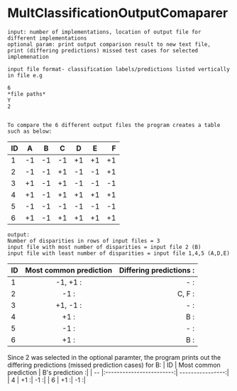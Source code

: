 MultClassificationOutputComaparer
=================================



	input: number of implementations, location of output file for different implementations 
	optional param: print output comparison result to new text file, 
	print (differing predictions) missed test cases for selected implemenation

	input file format- classification labels/predictions listed vertically in file e.g
	
	6
	*file paths*
	Y
	2
	
	
	To compare the 6 different output files the program creates a table such as below:
	
| ID |  A  |  B  |  C  |  D  |  E  |  F  |
| -- |:---:|:---:|:---:|:---:|:---:| ---:|
|  1 |  -1 |  -1 |  -1 |  +1 |  +1 |  +1 |
|  2 |  -1 |  -1 |  +1 |  -1 |  -1 |  +1 |
|  3 |  +1 |  -1 |  +1 |  -1 |  -1 |  -1 |
|  4 |  +1 |  -1 |  +1 |  +1 |  +1 |  +1 |
|  5 |  -1 |  -1 |  -1 |  -1 |  -1 |  -1 |
|  6 |  +1 |  -1 |  +1 |  +1 |  +1 |  +1 |

	
	
	
	
	output:
	Number of disparities in rows of input files = 3
	input file with most number of disparities = input file 2 (B)
	input file with least number of disparities = input file 1,4,5 (A,D,E)
	

| ID |  Most common prediction  |  Differing predictions :|
| -- |:------------------------:|  ----------------------:|
|  1 |        -1, +1           :|           -            :|
|  2 |        -1               :|         C, F           :|   
|  3 |        +1, -1           :|           -            :|
|  4 |        +1               :|           B            :| 
|  5 |        -1               :|           -            :| 
|  6 |        +1               :|           B            :|   
	

Since 2 was selected in the optional paramter, the program prints out the differing predictions (missed prediction cases) for B:
| ID |  Most common prediction  |  B's prediction  :|
| -- |:------------------------:|  ----------------:|
|  4 |        +1               :|         -1       :| 
|  6 |        +1               :|         -1       :| 
